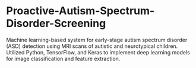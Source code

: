 # Proactive-Autism-Spectrum-Disorder-Screening
Machine learning-based system for early-stage autism spectrum disorder (ASD) detection using MRI
scans of autistic and neurotypical children.
 Utilized Python, TensorFlow, and Keras to implement deep learning models for image classification and feature
extraction.
